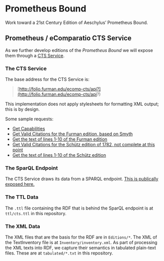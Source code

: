 Prometheus Bound
==========

Work toward a 21st Century Edition of Aeschylus’ Prometheus Bound.

## Prometheus / eComparatio CTS Service

As we further develop editions of the *Prometheus Bound* we will expose them through a [CTS Service](http://www.homermultitext.org/hmt-doc/cite/texts/cts.html). 

### The CTS Service

The base address for the CTS Service is:

> [http://folio.furman.edu/ecomp-cts/api?](http://folio.furman.edu/ecomp-cts/api?)

This implementation does not apply stylesheets for formatting XML output; this is by design.

Some sample requests:

- [Get Capabilities](http://folio.furman.edu/ecomp-cts/api?request=GetCapabilities)
- [Get Valid Citations for the Furman edition, based on Smyth](http://folio.furman.edu/ecomp-cts/api?request=GetValidReff&level=1&urn=urn:cts:greekLit:tlg0085.tlg003.fu:)
- [Get the text of lines 1-10 of the Furman edition](http://folio.furman.edu/ecomp-cts/api?request=GetPassage&urn=urn:cts:greekLit:tlg0085.tlg003.fu:1-10)
- [Get Valid Citations for the Schütz edition of 1782, not complete at this point](http://folio.furman.edu/ecomp-cts/api?request=GetValidReff&level=1&urn=urn:cts:greekLit:tlg0085.tlg003.schutz1782:)
- [Get the text of lines 1-10 of the Schütz edition](http://folio.furman.edu/ecomp-cts/api?request=GetPassage&urn=urn:cts:greekLit:tlg0085.tlg003.schutz1782:1-10)

### The SparQL Endpoint

The CTS Service draws its data from a SPARQL endpoint. [This is publically exposed here.](http://folio.furman.edu/snorql/)

### The TTL Data

The `.ttl` file containing the RDF that is behind the SparQL endpoint is at `ttl/cts.ttl` in this repository.

### The XML Data

The XML files that are the basis for the RDF are in `Editions/*`. The XML of the TextInventory file is at `Inventory/inventory.xml`. As part of processing the XML texts into RDF, we capture their semantics in tabulated plain-text files. These are at `tabulated/*.txt` in this repository.



